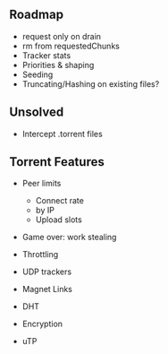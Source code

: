 ## Roadmap

* request only on drain
* rm from requestedChunks
* Tracker stats
* Priorities & shaping
* Seeding
* Truncating/Hashing on existing files?

## Unsolved

* Intercept .torrent files

## Torrent Features

* Peer limits
  * Connect rate
  * by IP
  * Upload slots
* Game over: work stealing
* Throttling
* UDP trackers

* Magnet Links
* DHT
* Encryption
* uTP
